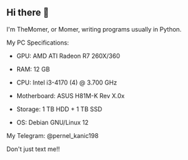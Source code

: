 ## Hi there 👋

I'm TheMomer, or Momer, writing programs usually in Python.

My PC Specifications:

- GPU: AMD ATI Radeon R7 260X/360

- RAM: 12 GB

- CPU: Intel i3-4170 (4) @ 3.700 GHz

- Motherboard: ASUS H81M-K Rev X.0x
  
- Storage: 1 TB HDD + 1 TB SSD

- OS: Debian GNU/Linux 12


My Telegram: @pernel_kanic198

Don't just text me!!


